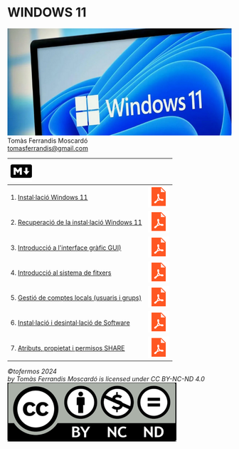 # WINDOWS 11

![](recursos/windows11.png)
Tomàs Ferrandis Moscardó<br>tomasferrandis@gmail.com <br>

|![](recursos/iconomd.png)||
|:------------------------|----:|
|1. [Instal·lació Windows 11](manteniment/instalar.md)|[![](recursos/iconopdf.png)](manteniment/instalar.pdf)|
|2. [Recuperació de la instal·lació Windows 11](manteniment/recuperar.md)|  [![](recursos/iconopdf.png)](manteniment/recuperar.pdf)|
|3. [Introducció a l'interface gràfic GUI)](interfaces/interfaces.md)|[![](recursos/iconopdf.png)](interfaces/interfaces.pdf)|
|4. [Introducció al sistema de fitxers](sf/fitxers.md)|[![](recursos/iconopdf.png)](sf/fitxers.pdf)|
|5. [Gestió de comptes locals (usuaris i grups)](gestions/comptesLocals.md)|[![](recursos/iconopdf.png)](gestions/comptesLocals.pdf)|
|6. [Instal·lació i desintal·lació de Software](software/software.md)|[![](recursos/iconopdf.png)](software/software.pdf)|
|7. [Atributs, propietat i permisos SHARE](gestions/permisos.md)|[![](recursos/iconopdf.png)](gestions/permisos.pdf)|



*©tofermos 2024 <br>by Tomàs Ferrandis Moscardó is licensed under CC BY-NC-ND 4.0*
![](recursos/CC_BY-NC-ND.png)
